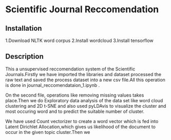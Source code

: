#  Scientific Journal Reccomendation 

## Installation 
1.Download NLTK word corpus
2.Install wordcloud
3.Install tensorflow 

##  Description
This a unsupervised reccomendation system of the Scientific Journals.Firstly
we have imported the libraries and dataset processed the raw text and saved 
the process dataset into a new csv file.All this operation is done in journal_reccomendataion_1.ipynb .

On the second file, operations like removing missing values takes place.Then
we do Exploratory data analysis of the data set like word cloud clustering 
and 2D t-SNE and also used pyLDAvis to visualize the cluster and most occuring
word and to predict the suitable number of cluster.

We have used  Count vectorizer to create a word vector which is fed into Latent
Dirichlet Allocation,which gives us likelihood of the document to occur in 
the given topic cluster.Then we 
